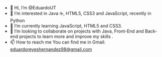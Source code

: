 - 👋 Hi, I’m @EduardoUT
- 👀 I’m interested in Java :coffee:, HTML5, CSS3 and JavaScript, recently in  Python
- 🌱 I’m currently learning JavaScript, HTML5 and CSS3.
- 💞️ I’m looking to collaborate on projects with Java, Front-End and Back-end projects to learn more and improve my skills .
- 📫 How to reach me You can find me in Gmail: eduardoreyeshernandez98@gmail.com 

<!---
EduardoUT/EduardoUT is a ✨ special ✨ repository because its `README.md` (this file) appears on your GitHub profile.
You can click the Preview link to take a look at your changes.
--->
